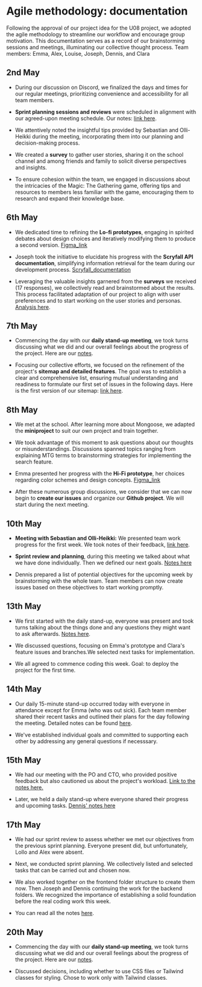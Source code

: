 # Agile methodology: documentation

Following the approval of our project idea for the U08 project, we adopted the agile methodology to streamline our workflow and encourage group motivation. This documentation serves as a record of our brainstorming sessions and meetings, illuminating our collective thought process.
Team members: Emma, Alex, Louise, Joseph, Dennis, and Clara

## 2nd May

- During our discussion on Discord, we finalized the days and times for our regular meetings, prioritizing convenience and accessibility for all team members.

- **Sprint planning sessions and reviews** were scheduled in alignment with our agreed-upon meeting schedule. Our notes: [link here](./Notes/handledning_02.05.md).

- We attentively noted the insightful tips provided by Sebastian and Olli-Heikki during the meeting, incorporating them into our planning and decision-making process.

- We created a **survey** to gather user stories, sharing it on the school channel and among friends and family to solicit diverse perspectives and insights.

- To ensure cohesion within the team, we engaged in discussions about the intricacies of the Magic: The Gathering game, offering tips and resources to members less familiar with the game, encouraging them to research and expand their knowledge base.

## 6th May

- We dedicated time to refining the **Lo-fi prototypes**, engaging in spirited debates about design choices and iteratively modifying them to produce a second version. [Figma_link](https://www.figma.com/team_invite/redeem/WgveQvIZueRc2al9D4HAwF)

- Joseph took the initiative to elucidate his progress with the **Scryfall API documentation**, simplifying information retrieval for the team during our development process. [Scryfall_documentation](https://github.com/JosephGros/Search-Docs-ScryfallAPI)

- Leveraging the valuable insights garnered from the **surveys** we received (17 responses), we collectively read and brainstormed about the results. This process facilitated adaptation of our project to align with user preferences and to start working on the user stories and personas. [Analysis here](./Notes/survey_responses.md).

## 7th May

- Commencing the day with our **daily stand-up meeting**, we took turns discussing what we did and our overall feelings about the progress of the project. Here are our [notes](./Notes/daily_stand-up_07.05.md).

- Focusing our collective efforts, we focused on the refinement of the project's **sitemap and detailed features**. The goal was to establish a clear and comprehensive list, ensuring mutual understanding and readiness to formulate our first set of issues in the following days. Here is the first version of our sitemap: [link here](./Notes/features_sitemap.md).

## 8th May

- We met at the school. After learning more about Mongoose, we adapted the **miniproject** to suit our own project and train together.

- We took advantage of this moment to ask questions about our thoughts or misunderstandings. Discussions spanned topics ranging from explaining MTG terms to brainstorming strategies for implementing the search feature.

- Emma presented her progress with the **Hi-Fi prototype**, her choices regarding color schemes and design concepts. [Figma_link](https://www.figma.com/team_invite/redeem/WgveQvIZueRc2al9D4HAwF)

- After these numerous group discussions, we consider that we can now begin to **create our issues** and organize our **Github project**. We will start during the next meeting.

## 10th May

- **Meeting with Sebastian and Olli-Heikki:** We presented team work progress for the first week. We took notes of their feedback, [link here](./Notes/hanledning_10.05.md).

- **Sprint review and planning**, during this meeting we talked about what we have done individually. Then we defined our next goals. [Notes here](./Notes/sprint_meeting_10.05.md)

- Dennis prepared a list of potential objectives for the upcoming week by brainstorming with the whole team. Team members can now create issues based on these objectives to start working promptly.

## 13th May

- We first started with the daily stand-up, everyone was present and took turns talking about the things done and any questions they might want to ask afterwards. [Notes here](./Notes/daily_stand-up_13.05.md).

- We discussed questions, focusing on Emma's prototype and Clara's feature issues and branches.We selected next tasks for implementation.

- We all agreed to commence coding this week. Goal: to deploy the project for the first time.

## 14th May

- Our daily 15-minute stand-up occurred today with everyone in attendance except for Emma (who was out sick). Each team member shared their recent tasks and outlined their plans for the day following the meeting. Detailed notes can be found [here](./Notes/daily_stand-up_14.05.md).

- We've established individual goals and committed to supporting each other by addressing any general questions if necesssary.

## 15th May

- We had our meeting with the PO and CTO, who provided positive feedback but also cautioned us about the project's workload. [Link to the notes here.](./Notes/handledning_15.05.md)

- Later, we held a daily stand-up where everyone shared their progress and upcoming tasks. [Dennis' notes here](./Notes/daily_stand-up_15_05.md)

## 17th May

- We had our sprint review to assess whether we met our objectives from the previous sprint planning. Everyone present did, but unfortunately, Lollo and Alex were absent.

- Next, we conducted sprint planning. We collectively listed and selected tasks that can be carried out and chosen now.

- We also worked together on the frontend folder structure to create them now. Then Joseph and Dennis continuing the work for the backend folders. We recognized the importance of establishing a solid foundation before the real coding work this week.

- You can read all the notes [here](./Notes/sprint_meeting_17.05.md).

## 20th May

- Commencing the day with our **daily stand-up meeting**, we took turns discussing what we did and our overall feelings about the progress of the project. Here are our [notes](./Notes/daily_stand-up_20_05.md).

- Discussed decisions, including whether to use CSS files or Tailwind classes for styling. Chose to work only with Tailwind classes.

